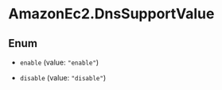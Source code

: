 # AmazonEc2.DnsSupportValue

## Enum


* `enable` (value: `"enable"`)

* `disable` (value: `"disable"`)


